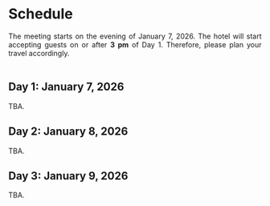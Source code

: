 # Schedule

<p align="justify">
The meeting starts on the evening of January 7, 2026. The hotel will start accepting guests on or after <b>3 pm</b> of Day 1. Therefore, please plan your travel accordingly.<br><br></p> 



## Day 1: January 7, 2026

TBA.

## Day 2: January 8, 2026

TBA.

## Day 3: January 9, 2026

TBA.



